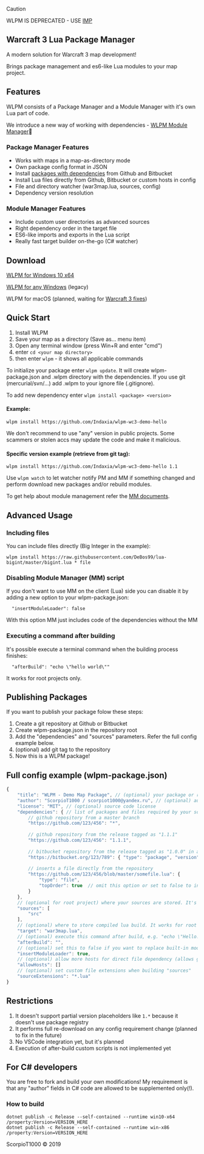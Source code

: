 > [!CAUTION]
> WLPM IS DEPRECATED - USE [IMP](https://github.com/Indaxia/imp-lua)

## Warcraft 3 Lua Package Manager
A modern solution for Warcraft 3 map development!

Brings package management and es6-like Lua modules to your map project.

## Features
WLPM consists of a Package Manager and a Module Manager with it's own Lua part of code.

We introduce a new way of working with dependencies - [WLPM Module Manager](https://github.com/Indaxia/wc3-wlpm-module-manager):satellite:

### Package Manager Features
- Works with maps in a map-as-directory mode
- Own package config format in JSON
- Install [packages with dependencies](https://github.com/Indaxia/wlpm-wc3-demo-hello-user/blob/master/wlpm-package.json) from Github and Bitbucket
- Install Lua files directly from Github, Bitbucket or custom hosts in config
- File and directory watcher (war3map.lua, sources, config)
- Dependency version resolution

### Module Manager Features
- Include custom user directories as advanced sources
- Right dependency order in the target file
- ES6-like imports and exports in the Lua script
- Really fast target builder on-the-go (C# watcher)

## Download

[WLPM for Windows 10 x64](https://indaxia.com/public/releases/wlpm/0.7-beta/Install%20WLPM%20for%20Windows%2010%20x64.exe)

[WLPM for any Windows](https://indaxia.com/public/releases/wlpm/0.7-beta/Install%20WLPM%20for%20Windows.exe) (legacy)

WLPM for macOS (planned, waiting for [Warcraft 3 fixes](https://us.battle.net/forums/en/bnet/topic/20771617132))

## Quick Start

1. Install WLPM
2. Save your map as a directory (Save as... menu item)
3. Open any terminal window (press Win+R and enter "cmd")
4. enter ```cd <your map directory>```
5. then enter ```wlpm``` - it shows all applicable commands

To initialize your package enter ```wlpm update```. It will create wlpm-package.json and .wlpm directory with the dependencies. If you use git (mercurial/svn/...) add .wlpm to your ignore file (.gitignore).

To add new dependency enter ```wlpm install <package> <version>```

#### Example:
```
wlpm install https://github.com/Indaxia/wlpm-wc3-demo-hello
```
We don't recommend to use "any" version in public projects. Some scammers or stolen accs may update the code and make it malicious. 

#### Specific version example (retrieve from git tag):
```
wlpm install https://github.com/Indaxia/wlpm-wc3-demo-hello 1.1
```

Use ```wlpm watch``` to let watcher notify PM and MM if something changed and perform download new packages and/or rebuild modules.

To get help about module management refer the [MM documents](https://github.com/Indaxia/wc3-wlpm-module-manager).

## Advanced Usage

### Including files
You can include files directly (Big Integer in the example):
```
wlpm install https://raw.githubusercontent.com/DeBos99/lua-bigint/master/bigint.lua * file
```

### Disabling Module Manager (MM) script
If you don't want to use MM on the client (Lua) side you can disable it by adding a new option to your wlpm-package.json:
```
  "insertModuleLoader": false
```
With this option MM just includes code of the dependencies without the MM

### Executing a command after building
It's possible execute a terminal command when the building process finishes:
```
  "afterBuild": "echo \"hello world\""
```
It works for root projects only.

## Publishing Packages

If you want to publish your package folow these steps:
1. Create a git repository at Github or Bitbucket
2. Create wlpm-package.json in the repository root
3. Add the "dependencies" and "sources" parameters. Refer the full config example below.
4. (optional) add git tag to the repository
5. Now this is a WLPM package!

## Full config example (wlpm-package.json) 

```js
{
    "title": "WLPM - Demo Map Package", // (optional) your package or root project title
    "author": "ScorpioT1000 / scorpiot1000@yandex.ru", // (optional) author information
    "license": "MIT", // (optional) source code license
    "dependencies": { // list of packages and files required by your source code
        // github repository from a master branch
        "https://github.com/123/456": "*",
        
        // github repository from the release tagged as "1.1.1"
        "https://github.com/123/456": "1.1.1",
        
        // bitbucket repository from the release tagged as "1.0.0" in an object format
        "https://bitbucket.org/123/789": { "type": "package", "version": "1.0.0" },
        
        // inserts a file directly from the repository
        "https://github.com/123/456/blob/master/somefile.lua": { 
            "type": "file", 
            "topOrder": true  // omit this option or set to false to insert the file after repositories' sources
        }
    },
    // (optional for root project) where your sources are stored. It's important for the package, but can be omitted for root project (it watches "target")
    "sources": [
        "src"
    ],
    // (optional) where to store compiled lua build. It works for root project only.
    "target": "war3map.lua",
    // (optional) execute this command after build, e.g. "echo \"Hello!\""
    "afterBuild": "",
    // (optional) set this to false if you want to replace built-in module manager by your own
    "insertModuleLoader": true,
    // (optional) allow more hosts for direct file dependency (allows github.com and bitbucket.org by default). It works for root project only.
    "allowHosts": []
    // (optional) set custom file extensions when building "sources"
    "sourceExtensions": "*.lua"
}
```

## Restrictions

1. It doesn't support partial version placeholders like ```1.*``` because it doesn't use package registry
2. It performs full re-download on any config requirement change (planned to fix in the future)
3. No VSCode integration yet, but it's planned
4. Execution of after-build custom scripts is not implemented yet

## For C# developers

You are free to fork and build your own modifications! My requirement is that any "author" fields in C# code are allowed to be supplemented only(!).

### How to build

```
dotnet publish -c Release --self-contained --runtime win10-x64 /property:Version=VERSION_HERE
dotnet publish -c Release --self-contained --runtime win-x86 /property:Version=VERSION_HERE
```

ScorpioT1000 © 2019
